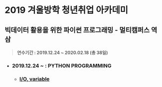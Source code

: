 # 2019 겨울방학 청년취업 아카데미
## 빅데이터 활용을 위한 파이썬 프로그래밍 - 멀티캠퍼스 역삼
> #### 연수기간 : 2019.12.24 ~ 2020.02.18 (총 38일)

* ### 2019.12.24 ~ : PYTHON PROGRAMMING
  - ### [I/O, variable](https://github.com/samuel950523/winter_python/tree/master/p1224)
